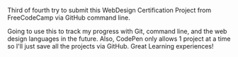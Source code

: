Third of fourth try to submit this WebDesign Certification Project from 
FreeCodeCamp via GitHub command line. 

Going to use this to track my progress with Git, command line, and the web 
design languages in the future. Also, CodePen only allows 1 project at a time 
so I'll just save all the projects via GitHub. Great Learning experiences!
